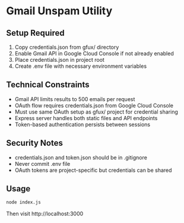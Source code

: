 # Gmail Unspam Utility

## Setup Required
1. Copy credentials.json from gfux/ directory
2. Enable Gmail API in Google Cloud Console if not already enabled
3. Place credentials.json in project root
4. Create .env file with necessary environment variables

## Technical Constraints 
- Gmail API limits results to 500 emails per request
- OAuth flow requires credentials.json from Google Cloud Console
- Must use same OAuth setup as gfux/ project for credential sharing
- Express server handles both static files and API endpoints
- Token-based authentication persists between sessions

## Security Notes
- credentials.json and token.json should be in .gitignore
- Never commit .env file
- OAuth tokens are project-specific but credentials can be shared

## Usage
```bash
node index.js
```
Then visit http://localhost:3000
